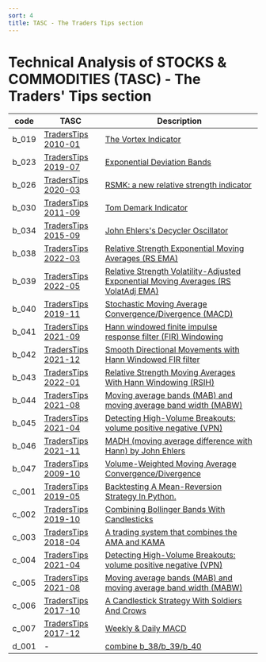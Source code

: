 ```yaml
---
sort: 4
title: TASC - The Traders Tips section 
---
```


# Technical Analysis of STOCKS & COMMODITIES (TASC) - The Traders' Tips section 



| code  | TASC  |  Description |
| ------------ | ------------ | ------------ | 
| b_019  | [TradersTips 2010-01](https://traders.com/Documentation/FEEDbk_docs/2010/01/TradersTips.html)  |  [The Vortex Indicator](../technical_indicators/b_019_1_vortex_intro_tasc201001/b_019_1_vortex_intro_tasc201001.md) |
| b_023  | [TradersTips 2019-07](https://traders.com/documentation/feedbk_docs/2019/07/traderstips.html)  |  [Exponential Deviation Bands](../technical_indicators/b_023_1_exponential-deviation-bands_intro_tasc201907/b_023_1_exponential-deviation-bands_intro_tasc201907.md) |
| b_026  | [TradersTips 2020-03](https://traders.com/Documentation/FEEDbk_docs/2020/03/TradersTips.html)  |  [RSMK: a new relative strength indicator](../technical_indicators/b_026_1_rsmk_intro_tasc202003/b_026_1_rsmk_intro_tasc202003.md) |
| b_030  | [TradersTips 2011-09](http://traders.com/documentation/feedbk_docs/2011/09/traderstips.html)   | [Tom Demark Indicator](../technical_indicators/b_030_1_demark_intro_tasc201109/b_030_1_demark_intro_tasc201109.md) |
| b_034  | [TradersTips 2015-09](https://traders.com/documentation/feedbk_docs/2015/09/traderstips.html)  |[John Ehlers's Decycler Oscillator](../technical_indicators/b_034_1_decycler-oscillator_intro_tasc201509/b_034_1_decycler-oscillator_intro_tasc201509.md) |
| b_038  | [TradersTips 2022-03](https://traders.com/Documentation/FEEDbk_docs/2022/03/TradersTips.html)   |[Relative Strength Exponential Moving Averages (RS EMA)](../technical_indicators/b_038_1_rs-ema_intro_tasc202205_v2/b_038_1_rs-ema_intro_tasc202205_v2.md)  |
| b_039  |  [TradersTips 2022-05](https://traders.com/Documentation/FEEDbk_docs/2022/05/TradersTips.html) |  [Relative Strength Volatility-Adjusted Exponential Moving Averages (RS VolatAdj EMA) ](../technical_indicators/b_039_1_rs-volat-adj-ema_intro_tasc202203/b_039_1_rs-volat-adj-ema_intro_tasc202203.md)  |
| b_040  |   [TradersTips 2019-11](https://traders.com/Documentation/FEEDbk_docs/2019/11/TradersTips.html)  | [Stochastic Moving Average Convergence/Divergence (MACD) ](../technical_indicators/b_040_1_stochastic-macd_intro_tasc201911/b_040_1_stochastic-macd_intro_tasc201911.md)  |
| b_041  | [TradersTips 2021-09](http://traders.com/Documentation/FEEDbk_docs/2021/09/TradersTips.html)  |  [Hann windowed finite impulse response filter (FIR) Windowing ](../technical_indicators/b_041_1_fir-windowing_intro_tasc202109/b_041_1_fir-windowing_intro_tasc202109.md) |
| b_042  | [TradersTips 2021-12](https://traders.com/Documentation/FEEDbk_docs/2021/12/TradersTips.html)  |  [Smooth Directional Movements with Hann Windowed FIR filter](../technical_indicators/b_042_1_dmh_intro_tasc202112/b_042_1_dmh_intro_tasc202112.md) |
| b_043  | [TradersTips 2022-01](https://traders.com/Documentation/FEEDbk_docs/2022/01/TradersTips.html)  |  [Relative Strength Moving Averages With Hann Windowing (RSIH) ](../technical_indicators/b_043_1_rsih_intro_tasc202201/b_043_1_rsih_intro_tasc202201.md) |
| b_044  | [TradersTips 2021-08](https://traders.com/Documentation/FEEDbk_docs/2021/08/TradersTips.html)  |  [Moving average bands (MAB) and moving average band width (MABW)  ](../technical_indicators/b_044_1_mab_intro_tasc202108/b_044_1_mab_intro_tasc202108.md) |
| b_045  | [TradersTips 2021-04](https://traders.com/Documentation/FEEDbk_docs/2021/04/TradersTips.html)  |  [Detecting High-Volume Breakouts: volume positive negative (VPN)](../technical_indicators/b_045_1_vpn_intro_tasc202104/b_045_1_vpn_intro_tasc202104.md) |
| b_046  | [TradersTips 2021-11](https://traders.com/Documentation/FEEDbk_docs/2021/11/TradersTips.html)  |  [MADH (moving average difference with Hann) by John Ehlers ](../technical_indicators/b_046_1_madh_intro_tasc202111/b_046_1_madh_intro_tasc202111.md) |
| b_047  | [TradersTips 2009-10](https://traders.com/documentation/feedbk_docs/2009/10/traderstips.html)  |  [Volume-Weighted Moving Average Convergence/Divergence ](../technical_indicators/b_047_1_vw_macd_intro_tasc200910/b_047_1_vw_macd_intro_tasc200910.md) |
| c_001  | [TradersTips 2019-05](https://traders.com/documentation/feedbk_docs/2019/05/traderstips.html)  |  [Backtesting A Mean-Reversion Strategy In Python.](../technical_indicators/c_001_tasc201905/c_001_tasc201905.md) |
| c_002  | [TradersTips 2019-10](https://traders.com/documentation/feedbk_docs/2019/10/traderstips.html)  |  [Combining Bollinger Bands With Candlesticks](../technical_indicators/c_002_tasc201905/c_002_tasc201905.md) |
| c_003  | [TradersTips 2018-04](https://traders.com/documentation/feedbk_docs/2018/04/traderstips.html)  |   [A trading system that combines the AMA and KAMA ](../technical_indicators/c_003_tasc201905/c_003_tasc201905.md) |
| c_004  | [TradersTips 2021-04](https://traders.com/Documentation/FEEDbk_docs/2021/04/TradersTips.html)  |  [Detecting High-Volume Breakouts: volume positive negative (VPN)](../technical_indicators/c_004_tasc202104/c_004_tasc202104.md) |
| c_005  | [TradersTips 2021-08](https://traders.com/Documentation/FEEDbk_docs/2021/08/TradersTips.html)  |  [Moving average bands (MAB) and moving average band width (MABW)](../technical_indicators/c_005_tasc202108/c_005_tasc202108.md) |
| c_006  | [TradersTips 2017-10](https://traders.com/Documentation/FEEDbk_docs/2017/10/TradersTips.html)  |  [A Candlestick Strategy With Soldiers And Crows](../technical_indicators/c_006_tasc201710/c_006_tasc201710.md) |
| c_007  | [TradersTips 2017-12](https://traders.com/Documentation/FEEDbk_docs/2017/12/TradersTips.html)  |  [Weekly & Daily MACD ](../technical_indicators/c_007_tasc201712/c_007_tasc201712.md) |
| d_001  |  - | [combine b_38/b_39/b_40](../technical_indicators/d_001_b38-b39-b40/d_001_b38-b39-b40.md)  |
